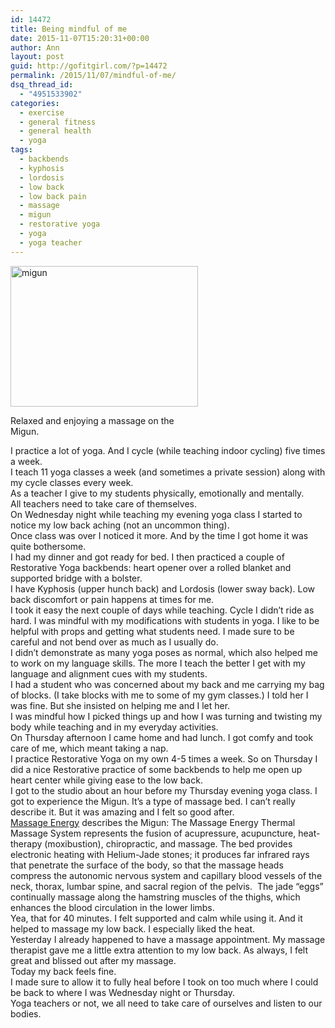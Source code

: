 ```yaml
---
id: 14472
title: Being mindful of me
date: 2015-11-07T15:20:31+00:00
author: Ann
layout: post
guid: http://gofitgirl.com/?p=14472
permalink: /2015/11/07/mindful-of-me/
dsq_thread_id:
  - "4951533902"
categories:
  - exercise
  - general fitness
  - general health
  - yoga
tags:
  - backbends
  - kyphosis
  - lordosis
  - low back
  - low back pain
  - massage
  - migun
  - restorative yoga
  - yoga
  - yoga teacher
---
```

<div id="attachment_14475" style="width: 310px" class="wp-caption alignleft">
  <a href="http://gofitgirl.com/2015/11/mindful-of-me/img_7217/" rel="attachment wp-att-14475"><img class="size-medium wp-image-14475" src="http://gofitgirl.com/wp-content/uploads/2015/11/IMG_7217-300x225.jpg" alt="migun" width="300" height="225" /></a>
  
  <p class="wp-caption-text">
    Relaxed and enjoying a massage on the Migun.
  </p>
</div>

  
I practice a lot of yoga. And I cycle (while teaching indoor cycling) five times a week.  
I teach 11 yoga classes a week (and sometimes a private session) along with my cycle classes every week.  
As a teacher I give to my students physically, emotionally and mentally.  
All teachers need to take care of themselves.  
On Wednesday night while teaching my evening yoga class I started to notice my low back aching (not an uncommon thing).  
Once class was over I noticed it more. And by the time I got home it was quite bothersome.  
I had my dinner and got ready for bed. I then practiced a couple of Restorative Yoga backbends: heart opener over a rolled blanket and supported bridge with a bolster.  
I have Kyphosis (upper hunch back) and Lordosis (lower sway back). Low back discomfort or pain happens at times for me.  
I took it easy the next couple of days while teaching. Cycle I didn&#8217;t ride as hard. I was mindful with my modifications with students in yoga. I like to be helpful with props and getting what students need. I made sure to be careful and not bend over as much as I usually do.  
I didn&#8217;t demonstrate as many yoga poses as normal, which also helped me to work on my language skills. The more I teach the better I get with my language and alignment cues with my students.  
I had a student who was concerned about my back and me carrying my bag of blocks. (I take blocks with me to some of my gym classes.) I told her I was fine. But she insisted on helping me and I let her.  
I was mindful how I picked things up and how I was turning and twisting my body while teaching and in my everyday activities.  
On Thursday afternoon I came home and had lunch. I got comfy and took care of me, which meant taking a nap.  
I practice Restorative Yoga on my own 4-5 times a week. So on Thursday I did a nice Restorative practice of some backbends to help me open up heart center while giving ease to the low back.  
I got to the studio about an hour before my Thursday evening yoga class. I got to experience the Migun. It&#8217;s a type of massage bed. I can&#8217;t really describe it. But it was amazing and I felt so good after.  
[Massage Energy](http://www.massageenergy.com/migun-health-benefits.php) describes the Migun: The Massage Energy Thermal Massage System represents the fusion of acupressure, acupuncture, heat-therapy (moxibustion), chiropractic, and massage. The bed provides electronic heating with Helium-Jade stones; it produces far infrared rays that penetrate the surface of the body, so that the massage heads compress the autonomic nervous system and capillary blood vessels of the neck, thorax, lumbar spine, and sacral region of the pelvis.  The jade “eggs” continually massage along the hamstring muscles of the thighs, which enhances the blood circulation in the lower limbs.  
Yea, that for 40 minutes. I felt supported and calm while using it. And it helped to massage my low back. I especially liked the heat.  
Yesterday I already happened to have a massage appointment. My massage therapist gave me a little extra attention to my low back. As always, I felt great and blissed out after my massage.  
Today my back feels fine.  
I made sure to allow it to fully heal before I took on too much where I could be back to where I was Wednesday night or Thursday.  
Yoga teachers or not, we all need to take care of ourselves and listen to our bodies.